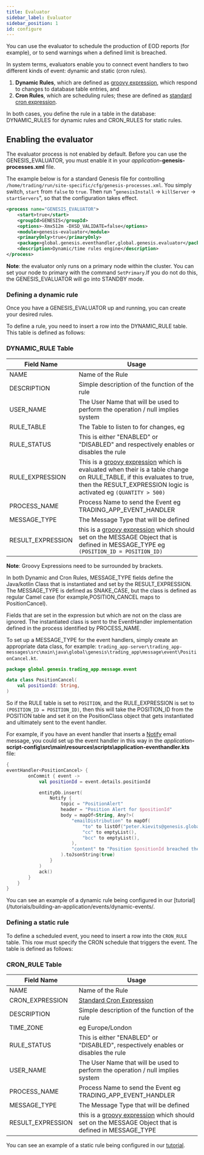 ```yaml
---
title: Evaluator
sidebar_label: Evaluator
sidebar_position: 1
id: configure
---
```


You can use the evaluator to schedule the production of EOD reports (for example), or to send warnings when a defined limit is breached.

In system terms, evaluators enable you to connect event handlers to two different kinds of event: dynamic and static (cron rules). 

1. __Dynamic Rules__, which are defined as [groovy expression](https://groovy-lang.org/syntax.html), which respond to changes to database table entries, and
2. __Cron Rules__, which are scheduling rules; these are defined as [standard cron expression](https://en.wikipedia.org/wiki/Cron#CRON_expression). 

In both cases, you define the rule in a table in the database: DYNAMIC_RULES for dynamic rules and CRON_RULES for static rules. 

## Enabling the evaluator
The evaluator process is not enabled by default. Before you can use the GENESIS\_EVALUATOR, you must enable it in your _application_**-genesis-processes.xml** file.

The example below is for a standard Genesis file for controlling `/home/trading/run/site-specific/cfg/genesis-processes.xml`. You  simply switch, `start` from `false` to `true`. Then run 
"`genesisInstall` -> `killServer` -> `startServers`", so that the configuration takes effect.

```xml {2}
<process name="GENESIS_EVALUATOR">
    <start>true</start>
    <groupId>GENESIS</groupId>
    <options>-Xmx512m -DXSD_VALIDATE=false</options>
    <module>genesis-evaluator</module>
    <primaryOnly>true</primaryOnly>
    <package>global.genesis.eventhandler,global.genesis.evaluator</package>
    <description>Dynamic/time rules engine</description>
</process>
```

__Note__: the evaluator only runs on a primary node within the cluster. You can set your node to primary with the command `SetPrimary`.If you do not do this,   the GENESIS_EVALUATOR will go into STANDBY mode.

### Defining a dynamic rule
Once you have a GENESIS_EVALUATOR up and running, you can create your desired rules.

To define a rule, you need to insert a row into the DYNAMIC_RULE table. This  table is defined as follows:


### DYNAMIC_RULE Table
| Field Name | Usage |
| --- | --- |
| NAME | Name of the Rule |
| DESCRIPTION | Simple description of the function of the rule |
| USER_NAME | The User Name that will be used to perform the operation / null implies system |
| RULE_TABLE | The Table to listen to for changes, eg |
| RULE_STATUS | This is either "ENABLED" or "DISABLED" and respectively enables or disables the rule  |
| RULE_EXPRESSION | This is a [groovy expression](https://groovy-lang.org/syntax.html) which is evaluated when their is a table change on RULE_TABLE, if this evaluates to true, then the RESULT_EXPRESSION logic is activated eg `(QUANTITY > 500)` |
| PROCESS_NAME | Process Name to send the Event  eg TRADING_APP_EVENT_HANDLER |
| MESSAGE_TYPE | The Message Type that will be defined |
| RESULT_EXPRESSION | this is a [groovy expression](https://groovy-lang.org/syntax.html) which should set on the MESSAGE Object that is defined in MESSAGE_TYPE eg `(POSITION_ID = POSITION_ID)`|

__Note__: Groovy Expressions need to be surrounded by brackets.


In both Dynamic and Cron Rules, MESSAGE_TYPE fields define the Java/kotlin Class that is instantiated and set by the RESULT_EXPRESSION. The MESSAGE_TYPE is defined as SNAKE_CASE, but the class is defined as regular Camel case (for example,POSITION_CANCEL maps to PositionCancel).

Fields that are set in the expression but which are not on the class are ignored. The instantiated class is sent to the EventHandler implementation defined in the process identified by PROCESS_NAME.

To set up a MESSAGE_TYPE for the event handlers, simply create an appropriate data class, for example: `trading_app-server\trading_app-messages\src\main\java\global\genesis\trading_app\message\event\PositionCancel.kt`.
```kotlin
package global.genesis.trading_app.message.event

data class PositionCancel(
    val positionId: String,
)
```

So if the RULE table is set to `POSITION`, and the RULE_EXPRESSION is set to `(POSITION_ID = POSITION_ID)`, then this will take the POSITION_ID from the POSITION table and set it on the PositionClass object that gets instantiated  
and ultimately sent to the event handler.

For example, if you have an event handler that inserts a [Notify](/creating-applications/defining-your-application/integrations/notify/configure/) email message, you could set up the event handler in this way in the _application_**-script-config\src\main\resources\scripts\application-eventhandler.kts** file:


```kotlin
{
eventHandler<PositionCancel> {
        onCommit { event ->
            val positionId = event.details.positionId

            entityDb.insert(
                Notify {
                    topic = "PositionAlert"
                    header = "Position Alert for $positionId"
                    body = mapOf<String, Any?>(
                        "emailDistribution" to mapOf(
                            "to" to listOf("peter.kievits@genesis.global"),
                            "cc" to emptyList(),
                            "bcc" to emptyList(),
                        ),
                        "content" to "Position $positionId breached the limit"
                    ).toJsonString(true)
                }
            )
            ack()
        }
    }
}

```

You can see an example of a dynamic rule being configured in our [tutorial](/tutorials/building-an-application/events/dynamic-events/.

### Defining a static rule
To define a scheduled event, you need to insert a row into the `CRON_RULE` table. This row must specify the CRON schedule that triggers the event. The table is defined as follows:
 

### CRON_RULE Table
| Field Name | Usage |
| --- | --- |
| NAME | Name of the Rule |
| CRON_EXPRESSION | [Standard Cron Expression](https://en.wikipedia.org/wiki/Cron#CRON_expression) |
| DESCRIPTION | Simple description of the function of the rule |
| TIME_ZONE | eg Europe/London |
| RULE_STATUS | This is either "ENABLED" or "DISABLED", respectively enables or disables the rule  |
| USER_NAME | The User Name that will be used to perform the operation / null implies system |
| PROCESS_NAME | Process Name to send the Event  eg TRADING_APP_EVENT_HANDLER |
| MESSAGE_TYPE | The Message Type that will be defined  |
| RESULT_EXPRESSION | this is a [groovy expression](https://groovy-lang.org/syntax.html) which should set on the MESSAGE Object that is defined in MESSAGE_TYPE |

You can see an example of a static rule being configured in our [tutorial](/tutorials/building-an-application/events/static-events/).

